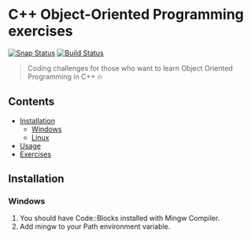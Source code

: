 # C++ Object-Oriented Programming exercises
[![Snap Status](https://build.snapcraft.io/badge/kerolloz/oop-exercises.svg)](https://build.snapcraft.io/user/kerolloz/oop-exercises) [![Build Status](https://travis-ci.com/kerolloz/oop-exercises.svg?branch=master)](https://travis-ci.com/kerolloz/oop-exercises)
>Coding challenges for those who want to learn Object Oriented Programming in C++ :fire:

## Contents
- [Installation](#installation)
  - [Windows](#windows)
  - [Linux](#linux)
- [Usage](#usage)
- [Exercises](#exercise)

## Installation
### Windows
1. You should have Code::Blocks installed with Mingw Compiler.
1. Add mingw to your Path environment variable.
